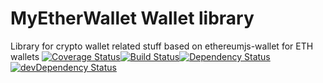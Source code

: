 # MyEtherWallet Wallet library
Library for crypto wallet related stuff
based on ethereumjs-wallet for ETH wallets
[![Coverage Status](https://coveralls.io/repos/github/MyEtherWallet/mew-wallet/badge.svg)](https://coveralls.io/github/MyEtherWallet/mew-wallet)[![Build Status](https://travis-ci.org/MyEtherWallet/mew-wallet.svg?branch=master)](https://travis-ci.org/MyEtherWallet/mew-wallet)[![Dependency Status](https://img.shields.io/david/MyEtherWallet/mew-wallet.svg)](https://david-dm.org/MyEtherWallet/mew-wallet) [![devDependency Status](https://img.shields.io/david/dev/MyEtherWallet/mew-wallet.svg)](https://david-dm.org/MyEtherWallet/mew-wallet#info=devDependencies)